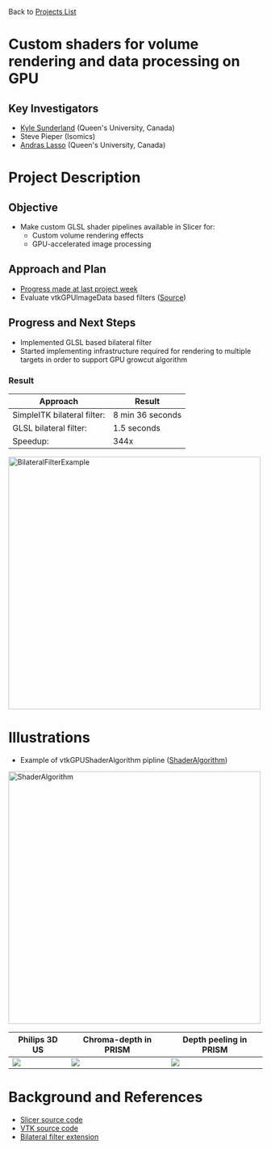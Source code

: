 Back to [Projects List](../../README.md#ProjectsList)

# Custom shaders for volume rendering and data processing on GPU

## Key Investigators

- [Kyle Sunderland](http://perk.cs.queensu.ca/users/sunderland) (Queen's University, Canada)
- Steve Pieper (Isomics)
- [Andras Lasso](http://perk.cs.queensu.ca/users/lasso) (Queen's University, Canada)

# Project Description

## Objective

- Make custom GLSL shader pipelines available in Slicer for:
  - Custom volume rendering effects
  - GPU-accelerated image processing

## Approach and Plan

- [Progress made at last project week](../../../PW28_2018_GranCanaria/Projects/GLSLShaders/README.md)
- Evaluate vtkGPUImageData based filters ([Source](https://github.com/Sunderlandkyl/VTK/tree/vtkGPUImageFilter2))

## Progress and Next Steps

- Implemented GLSL based bilateral filter
- Started implementing infrastructure required for rendering to multiple targets in order to support GPU growcut algorithm

### Result
| Approach | Result |
| --- | --- |
| SimpleITK bilateral filter: | 8 min 36 seconds |
| GLSL bilateral filter: | 1.5 seconds |
| Speedup: | 344x |

 <img src="Bilateral1.png" alt="BilateralFilterExample" width="500"/>

# Illustrations

- Example of vtkGPUShaderAlgorithm pipline ([ShaderAlgorithm](https://github.com/Sunderlandkyl/VTK/blob/vtkGPUImageFilter2/Examples/ShaderAlgorithm/Cxx/ShaderAlgorithm.cxx))
 <img src="ShaderAlgorithm1.png" alt="ShaderAlgorithm" width="500"/>

| Philips 3D US | Chroma-depth in PRISM | Depth peeling in PRISM |
| --- | --- | --- |
| ![](../../../PW28_2018_GranCanaria/Projects/MultiVolumeRendering/matt-jolley-us.png) | ![](../../../PW28_2018_GranCanaria/Projects/MultiVolumeRendering/chroma-depth-crop.png) | ![](../../../PW28_2018_GranCanaria/Projects/MultiVolumeRendering/depth-peeling-crop.png) |


# Background and References

<!--Use this space for information that may help people better understand your project, like links to papers, source code, or data.-->
- [Slicer source code](https://github.com/Sunderlandkyl/Slicer/tree/gpu_fractional_3)
- [VTK source code](https://github.com/Sunderlandkyl/VTK/tree/vtkGPUImageFilter3)
- [Bilateral filter extension](https://github.com/Sunderlandkyl/SlicerSandbox/tree/master/GPUTest)
